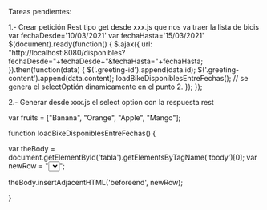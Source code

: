 

Tareas pendientes:

1.- Crear petición Rest tipo get desde xxx.js que nos va traer la lista de bicis <br>
var fechaDesde='10/03/2021'
var fechaHasta='15/03/2021'
$(document).ready(function() {
    $.ajax({
        url: "http://localhost:8080/disponibles?fechaDesde="+fechaDesde+"&fechaHasta="+fechaHasta;
    }).then(function(data) {
       $('.greeting-id').append(data.id);
       $('.greeting-content').append(data.content);
       loadBikeDisponiblesEntreFechas(); // se genera el selectOptión dinamicamente en el punto 2.
    });
});


2.- Generar desde xxx.js el select option con la respuesta rest

var fruits = ["Banana", "Orange", "Apple", "Mango"];

function loadBikeDisponiblesEntreFechas() {

  var theBody = document.getElementById('tabla').getElementsByTagName('tbody')[0];
  var newRow = "<tr><td><select>";
  var theOptions = "";
  fruits.forEach(function(fruit) {
    theOptions += `<option value="${fruit}">${fruit}</option>`;
  });
  newRow += theOptions;
  newRow += "</select></td></tr>";

  theBody.insertAdjacentHTML('beforeend', newRow);


}
